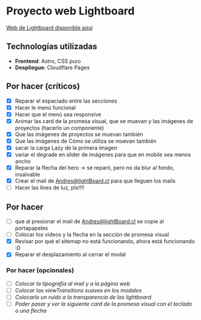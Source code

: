 # Proyecto web Lightboard

[Web de Lightboard disponible aquí](https://lightboard.cl/)

## Technologías utilizadas

- **Frontend**: Astro, CSS puro
- **Despliegue**: Cloudflare Pages

## Por hacer (críticos)

- [X] Reparar el espaciado entre las secciones
- [x] Hacer le menú funcional
- [x] Hacer que el menú sea responsive
- [x] Animar las card de la promesa visual, que se muevan y las imágenes de proyectos (hacerlo un componente)
- [x] Que las imágenes de proyectos se muevan también
- [x] Que las imágenes de Cómo se utiliza se muevan también
- [x] sacar la carga Lazy de la primera imagen
- [x] variar el degrade en slider de imágenes para que en mobile sea menos ancho 
- [x] Reparar la flecha del hero -> se reparó, pero no da blur al fondo, insalvable
- [x] Crear el mail de Andres@lightBoard.cl para que lleguen los mails
- [ ] Hacer las lines de luz, pls!!!!

## Por hacer
- [ ] que al presionar el mail de Andres@lightBoard.cl se copie al portapapeles
- [ ] Colocar los videos y la flecha en la sección de promesa visual
- [x] Revisar por qué el sitemap no está funcionando, ahora está funcionando :D
- [x] Reparar el desplazamiento al cerrar el modal

### Por hacer (opcionales)
- [ ] _Colocar la tipografía al mail y a la página web_
- [ ] _Colocar las viewTransitions suaves en los modales_
- [ ] _Colocarle un ruido a la transparencia de las lightboard_
- [ ] _Poder pasar y ver la siguiente card de la promesa visual con el teclado o una flecha_